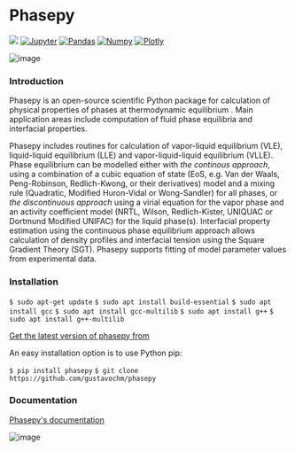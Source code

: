 # Phasepy
[<img src="https://img.shields.io/badge/scipy%20-%2314354C.svg?&style=for-the-badge&logo=scipy&logoColor=white" />](https://github.com/koroshkorosh1) 
[<img alt="Jupyter" src="https://img.shields.io/badge/Jupyter-F37626.svg?&style=for-the-badge&logo=Jupyter&logoColor=white" />](https://github.com/koroshkorosh1) 
[<img alt="Pandas" src="https://img.shields.io/badge/openpyxl-2C2D72?style=for-the-badge&logo=opencv&logoColor=white" />](https://github.com/koroshkorosh1) 
[<img alt="Numpy" src="https://img.shields.io/badge/Numpy-777BB4?style=for-the-badge&logo=numpy&logoColor=white" />](https://github.com/koroshkorosh1) 
[<img alt="Plotly" src="https://img.shields.io/badge/Matplotlib -239120?style=for-the-badge&logo=plotly&logoColor=white" />](https://github.com/koroshkorosh1)

![image](https://s23.picofile.com/file/8449058076/3840017_orig.png)

### **Introduction**

Phasepy is an open-source scientific Python package for calculation of
physical properties of phases at thermodynamic equilibrium .
Main application areas include computation of fluid phase equilibria
and interfacial properties.

Phasepy includes routines for calculation of vapor-liquid equilibrium (VLE),
liquid-liquid equilibrium (LLE) and vapor-liquid-liquid equilibrium
(VLLE). Phase equilibrium can be modelled either with *the continous
approach*, using a combination of a cubic equation of state (EoS,
e.g. Van der Waals, Peng-Robinson, Redlich-Kwong, or their
derivatives) model and a mixing rule (Quadratic, Modified Huron-Vidal
or Wong-Sandler) for all phases, or *the discontinuous approach* using
a virial equation for the vapor phase and an activity coefficient model
(NRTL, Wilson, Redlich-Kister, UNIQUAC or Dortmund Modified UNIFAC) for the
liquid phase(s).
Interfacial property estimation using the continuous phase equilibrium
approach allows calculation of density profiles and interfacial
tension using the Square Gradient Theory (SGT). Phasepy supports fitting of model parameter values from experimental data.

### **Installation**

``` $ sudo apt-get update ```
``` $ sudo apt install build-essential ```
``` $ sudo apt install gcc ```
``` $ sudo apt install gcc-multilib ```
``` $ sudo apt install g++ ```
``` $ sudo apt install g++-multilib ```
     
[Get the latest version of phasepy from](https://pypi.python.org/pypi/phasepy/)

An easy installation option is to use Python pip:

``` $ pip install phasepy ```
``` $ git clone https://github.com/gustavochm/phasepy ```

###  **Documentation**
[Phasepy's documentation](https://phasepy.readthedocs.io/en/latest/)

![image](https://s23.picofile.com/file/8449046084/chemecube_logo_wide_2_1_.png)
<br><br>

